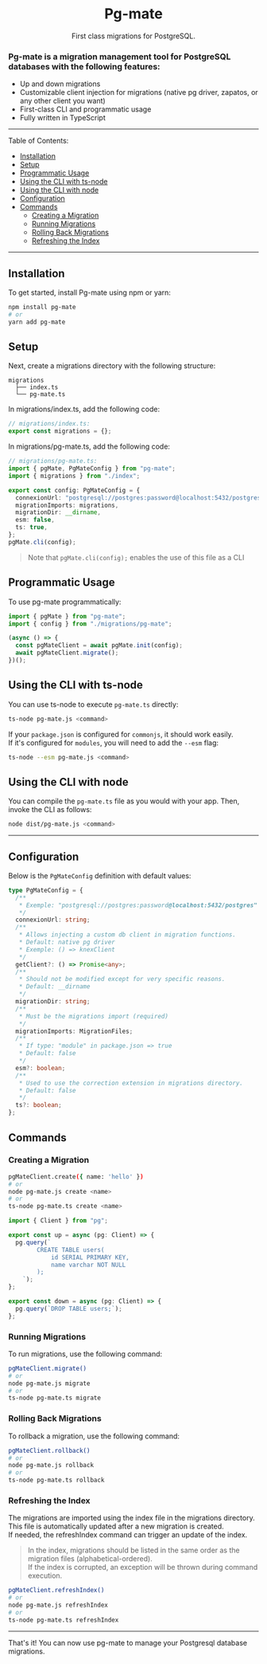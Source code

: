 <h1 align="center">Pg-mate</h1>
<p align="center">First class migrations for PostgreSQL.</p>

### Pg-mate is a migration management tool for PostgreSQL databases with the following features:

- Up and down migrations
- Customizable client injection for migrations (native pg driver, zapatos, or any other client you want)
- First-class CLI and programmatic usage
- Fully written in TypeScript

---

Table of Contents:

- [Installation](#installation)
- [Setup](#setup)
- [Programmatic Usage](#programmatic-usage)
- [Using the CLI with ts-node](#using-the-cli-with-ts-node)
- [Using the CLI with node](#using-the-cli-with-node)
- [Configuration](#configuration)
- [Commands](#commands)
  - [Creating a Migration](#creating-a-migration)
  - [Running Migrations](#running-migrations)
  - [Rolling Back Migrations](#rolling-back-migrations)
  - [Refreshing the Index](#refreshing-the-index)

---

## Installation

To get started, install Pg-mate using npm or yarn:

```sh
npm install pg-mate
# or
yarn add pg-mate
```

## Setup

Next, create a migrations directory with the following structure:

```
migrations
  ├── index.ts
  └── pg-mate.ts
```

In migrations/index.ts, add the following code:

```typescript
// migrations/index.ts:
export const migrations = {};
```

In migrations/pg-mate.ts, add the following code:

```typescript
// migrations/pg-mate.ts:
import { pgMate, PgMateConfig } from "pg-mate";
import { migrations } from "./index";

export const config: PgMateConfig = {
  connexionUrl: "postgresql://postgres:password@localhost:5432/postgres",
  migrationImports: migrations,
  migrationDir: __dirname,
  esm: false,
  ts: true,
};
pgMate.cli(config);
```

> Note that `pgMate.cli(config);` enables the use of this file as a CLI

## Programmatic Usage

To use pg-mate programmatically:

```typescript
import { pgMate } from "pg-mate";
import { config } from "./migrations/pg-mate";

(async () => {
  const pgMateClient = await pgMate.init(config);
  await pgMateClient.migrate();
})();
```

## Using the CLI with ts-node

You can use ts-node to execute `pg-mate.ts` directly:

```sh
ts-node pg-mate.js <command>
```

If your `package.json` is configured for `commonjs`, it should work easily.  
If it's configured for `modules`, you will need to add the `--esm` flag:

```sh
ts-node --esm pg-mate.js <command>
```

## Using the CLI with node

You can compile the `pg-mate.ts` file as you would with your app. Then, invoke the CLI as follows:

```sh
node dist/pg-mate.js <command>
```

---

## Configuration

Below is the `PgMateConfig` definition with default values:

```typescript
type PgMateConfig = {
  /**
   * Exemple: "postgresql://postgres:password@localhost:5432/postgres"
   */
  connexionUrl: string;
  /**
   * Allows injecting a custom db client in migration functions.
   * Default: native pg driver
   * Exemple: () => knexClient
   */
  getClient?: () => Promise<any>;
  /**
   * Should not be modified except for very specific reasons.
   * Default: __dirname
   */
  migrationDir: string;
  /**
   * Must be the migrations import (required)
   */
  migrationImports: MigrationFiles;
  /**
   * If type: "module" in package.json => true
   * Default: false
   */
  esm?: boolean;
  /**
   * Used to use the correction extension in migrations directory.
   * Default: false
   */
  ts?: boolean;
};
```

## Commands

### Creating a Migration

```sh
pgMateClient.create({ name: 'hello' })
# or
node pg-mate.js create <name>
# or
ts-node pg-mate.ts create <name>
```

```typescript
import { Client } from "pg";

export const up = async (pg: Client) => {
  pg.query(`
        CREATE TABLE users(
            id SERIAL PRIMARY KEY,
            name varchar NOT NULL
        );
    `);
};

export const down = async (pg: Client) => {
  pg.query(`DROP TABLE users;`);
};
```

### Running Migrations

To run migrations, use the following command:

```sh
pgMateClient.migrate()
# or
node pg-mate.js migrate
# or
ts-node pg-mate.ts migrate
```

### Rolling Back Migrations

To rollback a migration, use the following command:

```sh
pgMateClient.rollback()
# or
node pg-mate.js rollback
# or
ts-node pg-mate.ts rollback
```

### Refreshing the Index

The migrations are imported using the index file in the migrations directory. This file is automatically updated after a new migration is created.  
If needed, the refreshIndex command can trigger an update of the index.

> In the index, migrations should be listed in the same order as the migration files (alphabetical-ordered).  
> If the index is corrupted, an exception will be thrown during command execution.

```sh
pgMateClient.refreshIndex()
# or
node pg-mate.js refreshIndex
# or
ts-node pg-mate.ts refreshIndex
```

---

That's it! You can now use pg-mate to manage your Postgresql database migrations.
